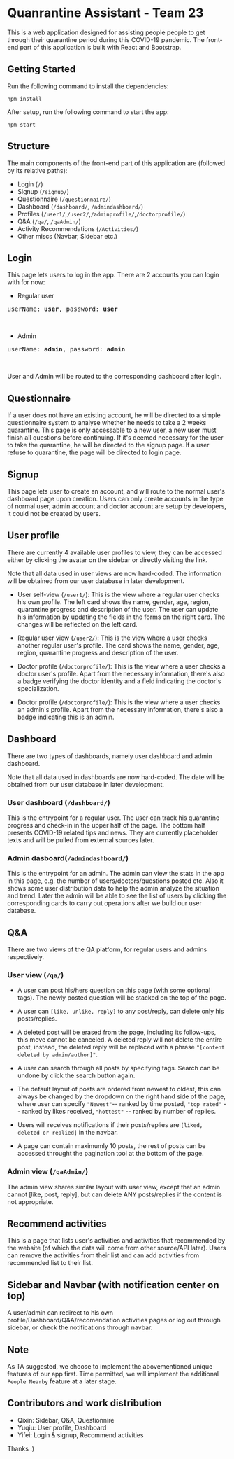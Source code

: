 # Quanrantine Assistant - Team 23

This is a web application designed for assisting people people to get through their quarantine period during this COVID-19 pandemic. The front-end part of this application is built with React and Bootstrap.

## Getting Started

Run the following command to install the dependencies:

`npm install`

After setup, run the following command to start the app:

`npm start`

## Structure

The main components of the front-end part of this application are (followed by its relative paths):

- Login (`/`)
- Signup (`/signup/`)
- Questionnaire (`/questionnaire/`)
- Dashboard (`/dashboard/`, `/admindashboard/`)
- Profiles (`/user1/`,`/user2/`,`/adminprofile/`,`/doctorprofile/`)
- Q&A (`/qa/`, `/qaAdmin/`)
- Activity Recommendations (`/Activities/`)
- Other miscs (Navbar, Sidebar etc.)

## Login

This page lets users to log in the app. There are 2 accounts you can login with for now:

- Regular user
<pre>userName: <b>user</b>, password: <b>user</b></pre></br>

- Admin

<pre>userName: <b>admin</b>, password: <b>admin</b></pre></br>

User and Admin will be routed to the corresponding dashboard after login.

## Questionnaire

If a user does not have an existing account, he will be directed to a simple questionnaire system to analyse whether he needs to take a 2 weeks quarantine. This page is only accessable to a new user, a new user must finish all questions before continuing. If it's deemed necessary for the user to take the quarantine, he will be directed to the signup page. If a user refuse to quarantine, the page will be directed to login page.

## Signup

This page lets user to create an account, and will route to the normal user's dashboard page upon creation. Users can only create accounts in the type of normal user, admin account and doctor account are setup by developers, it could not be created by users.

## User profile

There are currently 4 available user profiles to view, they can be accessed either by clicking the avatar on the sidebar or directly visiting the link.

Note that all data used in user views are now hard-coded. The information will be obtained from our user database in later development.

- User self-view (`/user1/`): This is the view where a regular user checks his own profile. The left card shows the name, gender, age, region, quarantine progress and description of the user. The user can update his information by updating the fields in the forms on the right card. The changes will be reflected on the left card.

- Regular user view (`/user2/`): This is the view where a user checks another regular user's profile. The card shows the name, gender, age, region, quarantine progress and description of the user.

- Doctor profile (`/doctorprofile/`): This is the view where a user checks a doctor user's profile. Apart from the necessary information, there's also a badge verifying the doctor identity and a field indicating the doctor's specialization.

- Doctor profile (`/doctorprofile/`): This is the view where a user checks an admin's profile. Apart from the necessary information, there's also a badge indicating this is an admin.

## Dashboard

There are two types of dashboards, namely user dashboard and admin dashboard.

Note that all data used in dashboards are now hard-coded. The date will be obtained from our user database in later development.

### User dashboard (`/dashboard/`)

This is the entrypoint for a regular user. The user can track his quarantine progress and check-in in the upper half of the page. The bottom half presents COVID-19 related tips and news. They are currently placeholder texts and will be pulled from external sources later.

### Admin dasboard(`/admindashboard/`)

This is the entrypoint for an admin. The admin can view the stats in the app in this page, e.g. the number of users/doctors/questions posted etc. Also it shows some user distribution data to help the admin analyze the situation and trend. Later the admin will be able to see the list of users by clicking the corresponding cards to carry out operations after we build our user database.

## Q&A

There are two views of the QA platform, for regular users and admins respectively.

### User view (`/qa/`)

- A user can post his/hers question on this page (with some optional tags). The newly posted question will be stacked on the top of the page.

- A user can `[like, unlike, reply]` to any post/reply, can delete only his posts/replies.

- A deleted post will be erased from the page, including its follow-ups, this move cannot be canceled. A deleted reply will not delete the entire post, instead, the deleted reply will be replaced with a phrase `"[content deleted by admin/author]"`.

- A user can search through all posts by specifying tags. Search can be undone by click the search button again.
- The default layout of posts are ordered from newest to oldest, this can always be changed by the dropdown on the right hand side of the page, where user can specify `"Newest"`-- ranked by time posted, `"top rated"` -- ranked by likes received, `"hottest"` -- ranked by number of replies.
- Users will receives notifications if their posts/replies are `[liked, deleted or replied]` in the navbar.
- A page can contain maximumly 10 posts, the rest of posts can be accessed throught the pagination tool at the bottom of the page.

### Admin view (`/qaAdmin/`)

The admin view shares similar layout with user view, except that an admin cannot [like, post, reply], but can delete ANY posts/replies if the content is not appropriate.

## Recommend activities

This is a page that lists user's activities and activities that recommended by the website (of which the data will come from other source/API later). Users can remove the activities from their list and can add activities from recommended list to their list.

## Sidebar and Navbar (with notification center on top)

A user/admin can redirect to his own profile/Dashboard/Q&A/recomendation activities pages or log out through sidebar, or check the notifications through navbar.

## Note

As TA suggested, we choose to implement the abovementioned unique features of our app first. Time permitted, we will implement the additional `People Nearby` feature at a later stage.

## Contributors and work distribution

- Qixin: Sidebar, Q&A, Questionnire
- Yuqiu: User profile, Dashboard
- Yifei: Login & signup, Recommend activities

Thanks :)
